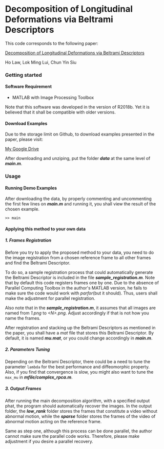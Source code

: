 # Decomposition of Longitudinal Deformations via Beltrami Descriptors

This code corresponds to the following paper:

[Decomposition of Longitudinal Deformations via Beltrami Descriptors](http://arxiv.org/abs/2008.03154)

Ho Law, Lok Ming Lui, Chun Yin Siu

### Getting started

#### Software Requirement
- MATLAB with Image Processing Toolbox

Note that this software was developed in the version of R2018b. Yet it is believed that it shall be compatible with older versions.

#### Download Examples

Due to the storage limit on Github, to download examples presented in the paper, please visit:

[My Google Drive](https://drive.google.com/file/d/1ndKX_Hw2XDas64u6aDwafUCxstWWdgJQ/view?usp=sharing)

After downloading and unziping, put the folder ***data*** at the same level of ***main.m***.

### Usage

#### Running Demo Examples

After downloading the data, by properly commenting and uncommenting the first few lines on ***main.m*** and running it, you shall view the result of the chosen example. 

    >> main

#### Applying this method to your own data

##### 1. Frames Registration

Before you try to apply the proposed method to your data, you need to do the image registration from a chosen reference frame to all other frames and find the Beltrami Descriptor. 

To do so, a sample registration process that could automatically generate the Beltrami Descriptor is included in the file ***sample_registration.m***. Note that by default this code registers frames one by one. Due to the absence of Parallel Computing Toolbox in the author's MATLAB version, he fails to make sure the code would work with *parfor*(but it should). Thus, users shall make the adjustment for parallel registration.

Also note that in the ***sample_registration.m***, it assumes that all images are named from *1.png* to *\<N\>.png*. Adjust accordingly if that is not how you name the frames.

After registration and stacking up the Beltrami Descriptors as mentioned in the paper, you shall have a *mat* file that stores this Beltrami Descriptor. By default, it is named ***mu.mat***, or you could change accordingly in ***main.m***.

##### 2. Parameters Tuning

Depending on the Beltrami Descriptor, there could be a need to tune the parameter `lambda` for the best performance and diffeomorphic property. Also, if you find that convergence is slow, you might also want to tune the `max_mu` in ***mfile/complex_rpca.m***.

##### 3. Output Frames

After running the main decomposition algorithm, with a specified output phat, the program should automatically recover the images. In the output folder, the ***low_rank*** folder stores the frames that constitute a video without abnormal motion, while the ***sparse*** folder stores the frames of the video of abnormal motion acting on the reference frame.

Same as step one, although this process can be done parallel, the author cannot make sure the parallel code works. Therefore, please make adjustment if you desire a parallel recovery.
